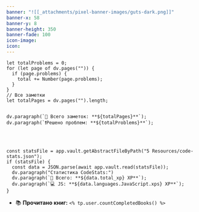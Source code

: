 ```yaml
---
banner: "![[_attachments/pixel-banner-images/guts-dark.png]]"
banner-x: 58
banner-y: 8
banner-height: 350
banner-fade: 100
icon-image: 
icon:
---
```

```dataviewjs
let totalProblems = 0;
for (let page of dv.pages("")) {
  if (page.problems) {
    total += Number(page.problems);
  }
}
// Все заметки
let totalPages = dv.pages("").length;


dv.paragraph(`📁 Всего заметок: **${totalPages}**`);
dv.paragraph(`❗Решено проблем: **${totalProblems}**`);

```
```dataviewjs


```
```dataviewjs

```
```dataviewjs
const statsFile = app.vault.getAbstractFileByPath("5 Resources/code-stats.json");
if (statsFile) {
  const data = JSON.parse(await app.vault.read(statsFile));
  dv.paragraph("Статистика CodeStats:")
  dv.paragraph(`🧠 Всего: **${data.total_xp} XP**`);
  dv.paragraph(`💻 JS: **${data.languages.JavaScript.xps} XP**`);
}
```
   
- 📚 **Прочитано книг:** `<% tp.user.countCompletedBooks() %>`

